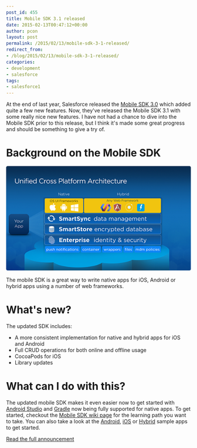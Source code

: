 ```yaml
---
post_id: 455
title: Mobile SDK 3.1 released
date: 2015-02-13T00:47:12+00:00
author: pcon
layout: post
permalink: /2015/02/13/mobile-sdk-3-1-released/
redirect_from:
- /blog/2015/02/13/mobile-sdk-3-1-released/
categories:
- development
- salesforce
tags:
- salesforce1
---
```

At the end of last year, Salesforce released the [Mobile SDK 3.0](https://developer.salesforce.com/blogs/engineering/2014/11/cross-platform-apps-salesforce-mobile-sdk-web-components.html "Mobile SDK 3.0") which added quite a few new features.  Now, they've released the Mobile SDK 3.1 with some really nice new features.  I have not had a chance to dive into the Mobile SDK prior to this release, but I think it's made some great progress and should be something to give a try of.

<!--more-->

# Background on the Mobile SDK

![Mobile SDK Unified Cross Platform Architecture](/assets/img/2015/02/13/architecture.png)

The mobile SDK is a great way to write native apps for iOS, Android or hybrid apps using a number of web frameworks.

# What's new?

The updated SDK includes:

* A more consistent implementation for native and hybrid apps for iOS and Android
* Full CRUD operations for both online and offline usage
* CocoaPods for iOS
* Library updates

# What can I do with this?

The updated mobile SDK makes it even easier now to get started with [Android Studio](http://developer.android.com/tools/studio/index.html) and [Gradle](https://gradle.org/) now being fully supported for native apps. To get started, checkout the [Mobile SDK wiki page](https://developer.salesforce.com/page/Mobile_SDK) for the learning path you want to take.  You can also take a look at the [Android](https://github.com/forcedotcom/SalesforceMobileSDK-Android/tree/master/native/SampleApps/SmartSyncExplorer), [iOS](https://github.com/forcedotcom/SalesforceMobileSDK-iOS/tree/master/native/SampleApps/SmartSyncExplorer) or [Hybrid](https://developer.salesforce.com/blogs/engineering/2014/11/cross-platform-apps-salesforce-mobile-sdk-web-components.html) sample apps to get started.

[Read the full announcement](https://developer.salesforce.com/blogs/engineering/2015/02/salesforce-mobile-sdk-3-1-unified-app-architecture-brings-unparalleled-flexibility.html)